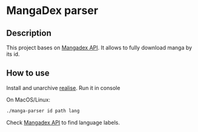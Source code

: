 # MangaDex parser

## Description

This project bases on [Mangadex API](https://api.mangadex.org/docs/).
It allows to fully download manga by its id. 

## How to use

Install and unarchive [realise](https://github.com/MagEk1511/mangadex-parser/releases). Run it in console

On MacOS/Linux:
```bash
./manga-parser id path lang
```
Check [Mangadex API](https://api.mangadex.org/docs/) to find language labels.
